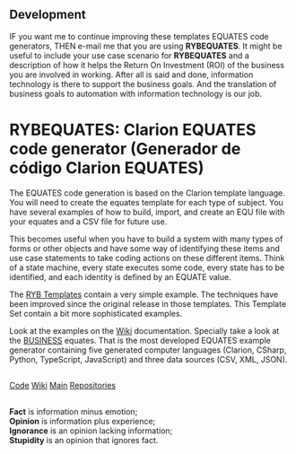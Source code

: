 ## Development
IF you want me to continue improving these templates EQUATES code generators, THEN e-mail me that you are using **RYBEQUATES**. 
  It might be useful to include your use case scenario for **RYBEQUATES** and a description of how it helps the 
  Return On Investment (ROI) of the business you are involved in working. 
  After all is said and done, information technology is there to support the business goals. 
  And the translation of business goals to automation with information technology is our job.

# RYBEQUATES: Clarion EQUATES code generator (Generador de código Clarion EQUATES)

The EQUATES code generation is based on the Clarion template language. You will need to
create the equates template for each type of subject. You have several examples of how to build,
import, and create an EQU file with your equates and a CSV file for future use.

This becomes useful when you have to build a system with many types of forms or other objects and have some way of identifying 
these items and use case statements to take coding actions on these different items. Think of a state machine,
every state executes some code, every state has to be identified, and each identity is defined by an EQUATE value.

The [RYB Templates](https://github.com/RobertArtigas/RYB/wiki/Equate-Tables) contain a very simple example. The techniques have been improved
since the original release in those templates. This Template Set contain a bit more sophisticated examples.

Look at the examples on the [Wiki](https://github.com/RobertArtigas/RYBEQUATES/wiki) documentation. 
Specially take a look at the [BUSINESS](https://github.com/RobertArtigas/RYBEQUATES/wiki/The-BUSINESS-Equates) equates.
That is the most developed EQUATES example generator containing five generated computer languages (Clarion, CSharp, Python, TypeScript, JavaScript) and 
three data sources (CSV, XML, JSON). 


##
###

[Code](https://github.com/RobertArtigas/RYBEQUATES) 
[Wiki](https://github.com/RobertArtigas/RYBEQUATES/wiki) 
[Main](https://github.com/RobertArtigas) 
[Repositories](https://github.com/RobertArtigas?tab=repositories)

##

**Fact** is information minus emotion;<br/>
**Opinion** is information plus experience;<br/>
**Ignorance** is an opinion lacking information;<br/> 
**Stupidity** is an opinion that ignores fact.

##
